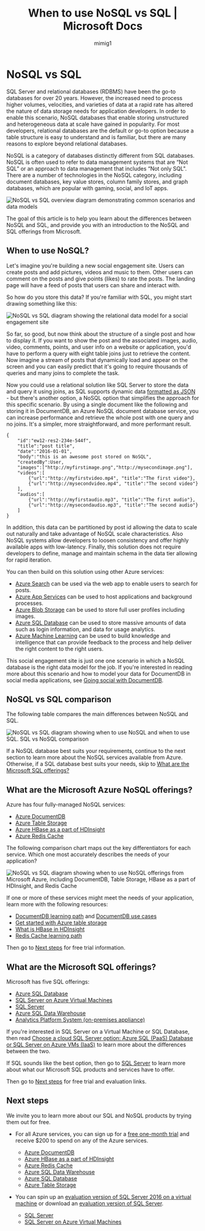 ﻿---
title: When to use NoSQL vs SQL | Microsoft Docs
description: Compare the benefits of using NoSQL non-relational solutions versus SQL solutions. Learn whether one of the Microsoft Azure NoSQL services or SQL Server best fits your scenario.
keywords: nosql vs sql, when to use NoSQL, sql vs nosql
services: documentdb
documentationcenter: ''
author: mimig1
manager: jhubbard
editor: ''

ms.assetid: 71ef1798-d709-4ccb-9f5c-57948fb96229
ms.service: documentdb
ms.workload: data-services
ms.tgt_pltfrm: na
ms.devlang: dotnet
ms.topic: article
ms.date: 11/02/2016
ms.author: mimig

---
# NoSQL vs SQL
SQL Server and relational databases (RDBMS) have been the go-to databases for over 20 years. However, the increased need to process higher volumes, velocities, and varieties of data at a rapid rate has altered the nature of data storage needs for application developers. In order to enable this scenario, NoSQL databases that enable storing unstructured and heterogeneous data at scale have gained in popularity. For most developers, relational databases are the default or go-to option because a table structure is easy to understand and is familiar, but there are many reasons to explore beyond relational databases.

NoSQL is a category of databases distinctly different from SQL databases. NoSQL is often used to refer to data management systems that are “Not SQL” or an approach to data management that includes “Not only SQL". There are a number of technologies in the NoSQL category, including document databases, key value stores, column family stores, and graph databases, which are popular with gaming, social, and IoT apps.

![NoSQL vs SQL overview diagram demonstrating common scenarios and data models](./media/documentdb-nosql-vs-sql/nosql-vs-sql-overview.png)

The goal of this article is to help you learn about the differences between NoSQL and SQL, and provide you with an introduction to the NoSQL and SQL offerings from Microsoft.  

## When to use NoSQL?
Let's imagine you're building a new social engagement site. Users can create posts and add pictures, videos and music to them. Other users can comment on the posts and give points (likes) to rate the posts. The landing page will have a feed of posts that users can share and interact with. 

So how do you store this data? If you're familiar with SQL, you might start drawing something like this:

![NoSQL vs SQL diagram showing the relational data model for a social engagement site](./media/documentdb-nosql-vs-sql/nosql-vs-sql-social.png)

So far, so good, but now think about the structure of a single post and how to display it. If you want to show the post and the associated images, audio, video, comments, points, and user info on a website or application, you'd have to perform a query with eight table joins just to retrieve the content. Now imagine a stream of posts that dynamically load and appear on the screen and you can easily predict that it's going to require thousands of queries and many joins to complete the task.

Now you could use a relational solution like SQL Server to store the data and query it using joins, as SQL supports dynamic data [formatted as JSON](https://msdn.microsoft.com/library/dn921897.aspx) - but there's another option, a NoSQL option that simplifies the approach for this specific scenario. By using a single document like the following and storing it in DocumentDB, an Azure NoSQL document database service, you can increase performance and retrieve the whole post with one query and no joins. It's a simpler, more straightforward, and more performant result.

    {
        "id":"ew12-res2-234e-544f",
        "title":"post title",
        "date":"2016-01-01",
        "body":"this is an awesome post stored on NoSQL",
        "createdBy":User,
        "images":["http://myfirstimage.png","http://mysecondimage.png"],
        "videos":[
            {"url":"http://myfirstvideo.mp4", "title":"The first video"},
            {"url":"http://mysecondvideo.mp4", "title":"The second video"}
        ],
        "audios":[
            {"url":"http://myfirstaudio.mp3", "title":"The first audio"},
            {"url":"http://mysecondaudio.mp3", "title":"The second audio"}
        ]
    }

In addition, this data can be partitioned by post id allowing the data to scale out naturally and take advantage of NoSQL scale characteristics. Also NoSQL systems allow developers to loosen consistency and offer highly available apps with low-latency.  Finally, this solution does not require developers to define, manage and maintain schema in the data tier allowing for rapid iteration.

You can then build on this solution using other Azure services:

* [Azure Search](https://azure.microsoft.com/services/search/) can be used via the web app to enable users to search for posts.
* [Azure App Services](https://azure.microsoft.com/services/app-service/) can be used to host applications and background processes.
* [Azure Blob Storage](https://azure.microsoft.com/services/storage/) can be used to store full user profiles including images.
* [Azure SQL Database](https://azure.microsoft.com/services/sql-database/) can be used to store massive amounts of data such as login information, and data for usage analytics.
* [Azure Machine Learning](https://azure.microsoft.com/services/machine-learning/)  can be used to build knowledge and intelligence that can provide feedback to the process and help deliver the right content to the right users.

This social engagement site is just one one scenario in which a NoSQL database is the right data model for the job. If you're interested in reading more about this scenario and how to model your data for DocumentDB in social media applications, see [Going social with DocumentDB](documentdb-social-media-apps.md). 

## NoSQL vs SQL comparison
The following table compares the main differences between NoSQL and SQL. 

![NoSQL vs SQL diagram showing when to use NoSQL and when to use SQL. SQL vs NoSQL comparison](./media/documentdb-nosql-vs-sql/nosql-vs-sql-comparison.png)

If a NoSQL database best suits your requirements, continue to the next section to learn more about the NoSQL services available from Azure. Otherwise, if a SQL database best suits your needs, skip to [What are the Microsoft SQL offerings?](#what-are-the-microsoft-sql-offerings)

## What are the Microsoft Azure NoSQL offerings?
Azure has four fully-managed NoSQL services: 

* [Azure DocumentDB](https://azure.microsoft.com/services/documentdb/)
* [Azure Table Storage](https://azure.microsoft.com/services/storage/)
* [Azure HBase as a part of HDInsight](https://azure.microsoft.com/services/hdinsight/)
* [Azure Redis Cache](https://azure.microsoft.com/services/cache/)

The following comparison chart maps out the key differentiators for each service. Which one most accurately describes the needs of your application? 

![NoSQL vs SQL diagram showing when to use NoSQL offerings from Microsoft Azure, including DocumentDB, Table Storage, HBase as a part of HDInsight, and Redis Cache](./media/documentdb-nosql-vs-sql/nosql-vs-sql-documentdb-storage-hbase-hdinsight-redis-cache.png)

If one or more of these services might meet the needs of your application, learn more with the following resources: 

* [DocumentDB learning path](https://azure.microsoft.com/documentation/learning-paths/documentdb/) and [DocumentDB use cases](documentdb-use-cases.md)
* [Get started with Azure table storage](../storage/storage-dotnet-how-to-use-tables.md)
* [What is HBase in HDInsight](../hdinsight/hdinsight-hbase-overview.md)
* [Redis Cache learning path](https://azure.microsoft.com/documentation/learning-paths/redis-cache/)

Then go to [Next steps](#next-steps) for free trial information.

## What are the Microsoft SQL offerings?
Microsoft has five SQL offerings: 

* [Azure SQL Database](https://azure.microsoft.com/services/sql-database/)
* [SQL Server on Azure Virtual Machines](https://azure.microsoft.com/services/virtual-machines/sql-server/)
* [SQL Server](https://www.microsoft.com/server-cloud/products/sql-server-2016/)
* [Azure SQL Data Warehouse](https://azure.microsoft.com/services/sql-data-warehouse/)
* [Analytics Platform System (on-premises appliance)](https://www.microsoft.com/en-us/server-cloud/products/analytics-platform-system/)

If you're interested in SQL Server on a Virtual Machine or SQL Database, then read [Choose a cloud SQL Server option: Azure SQL (PaaS) Database or SQL Server on Azure VMs (IaaS)](../sql-database/sql-database-paas-vs-sql-server-iaas.md) to learn more about the differences between the two.

If SQL sounds like the best option, then go to [SQL Server](https://www.microsoft.com/server-cloud/products/) to learn more about what our Microsoft SQL products and services have to offer.

Then go to [Next steps](#next-steps) for free trial and evaluation links.

## Next steps
We invite you to learn more about our SQL and NoSQL products by trying them out for free. 

* For all Azure services, you can sign up for a [free one-month trial](https://azure.microsoft.com/pricing/free-trial/) and receive $200 to spend on any of the Azure services.
  
  * [Azure DocumentDB](https://azure.microsoft.com/services/documentdb/)
  * [Azure HBase as a part of HDInsight](https://azure.microsoft.com/services/hdinsight/)
  * [Azure Redis Cache](https://azure.microsoft.com/services/cache/)
  * [Azure SQL Data Warehouse](https://azure.microsoft.com/services/sql-data-warehouse/)
  * [Azure SQL Database](https://azure.microsoft.com/services/sql-database/)
  * [Azure Table Storage](https://azure.microsoft.com/services/storage/)
* You can spin up an [evaluation version of SQL Server 2016 on a virtual machine](https://azure.microsoft.com/marketplace/partners/microsoft/sqlserver2016ctp33evaluationwindowsserver2012r2/) or download an [evaluation version of SQL Server](https://www.microsoft.com/en-us/evalcenter/evaluate-sql-server-2016).
  
  * [SQL Server](https://www.microsoft.com/server-cloud/products/sql-server-2016/)
  * [SQL Server on Azure Virtual Machines](https://azure.microsoft.com/services/virtual-machines/sql-server/)

